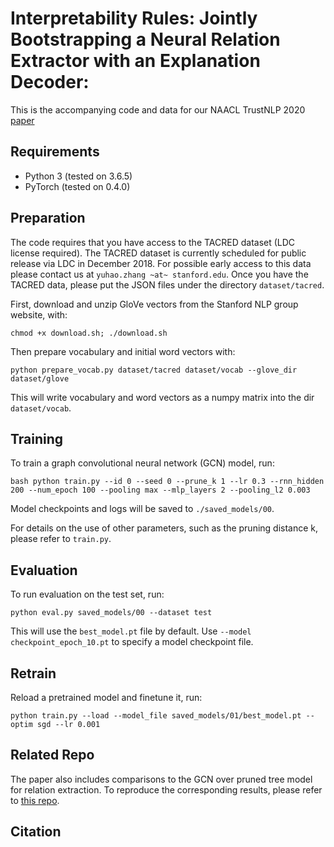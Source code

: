 # Interpretability Rules: Jointly Bootstrapping a Neural Relation Extractor with an Explanation Decoder: 

This is the accompanying code and data for our NAACL TrustNLP 2020 [paper](http://clulab.cs.arizona.edu/papers/trustNLP2021_edin.pdf) 

## Requirements

- Python 3 (tested on 3.6.5)
- PyTorch (tested on 0.4.0)

## Preparation

The code requires that you have access to the TACRED dataset (LDC license required). The TACRED dataset is currently scheduled for public release via LDC in December 2018. For possible early access to this data please contact us at `yuhao.zhang ~at~ stanford.edu`. Once you have the TACRED data, please put the JSON files under the directory `dataset/tacred`.

First, download and unzip GloVe vectors from the Stanford NLP group website, with:
```
chmod +x download.sh; ./download.sh
```

Then prepare vocabulary and initial word vectors with:
```
python prepare_vocab.py dataset/tacred dataset/vocab --glove_dir dataset/glove
```

This will write vocabulary and word vectors as a numpy matrix into the dir `dataset/vocab`.

## Training

To train a graph convolutional neural network (GCN) model, run:
```
bash python train.py --id 0 --seed 0 --prune_k 1 --lr 0.3 --rnn_hidden 200 --num_epoch 100 --pooling max --mlp_layers 2 --pooling_l2 0.003
```

Model checkpoints and logs will be saved to `./saved_models/00`.


For details on the use of other parameters, such as the pruning distance k, please refer to `train.py`.

## Evaluation

To run evaluation on the test set, run:
```
python eval.py saved_models/00 --dataset test
```

This will use the `best_model.pt` file by default. Use `--model checkpoint_epoch_10.pt` to specify a model checkpoint file.

## Retrain

Reload a pretrained model and finetune it, run:
```
python train.py --load --model_file saved_models/01/best_model.pt --optim sgd --lr 0.001
```

## Related Repo

The paper also includes comparisons to the GCN over pruned tree model for relation extraction. To reproduce the corresponding results, please refer to [this repo](https://github.com/qipeng/gcn-over-pruned-trees).

## Citation